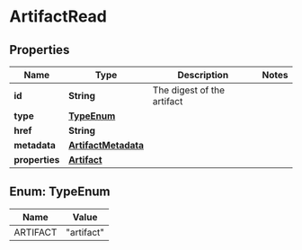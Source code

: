 

# ArtifactRead

## Properties

| Name | Type | Description | Notes |
| ------------ | ------------- | ------------- | ------------- |
| **id** | **String** | The digest of the artifact |  |
| **type** | [**TypeEnum**](#TypeEnum) |  |  |
| **href** | **String** |  |  |
| **metadata** | [**ArtifactMetadata**](ArtifactMetadata.md) |  |  |
| **properties** | [**Artifact**](Artifact.md) |  |  |



## Enum: TypeEnum

| Name | Value |
| ---- | -----
| ARTIFACT | &quot;artifact&quot; |


